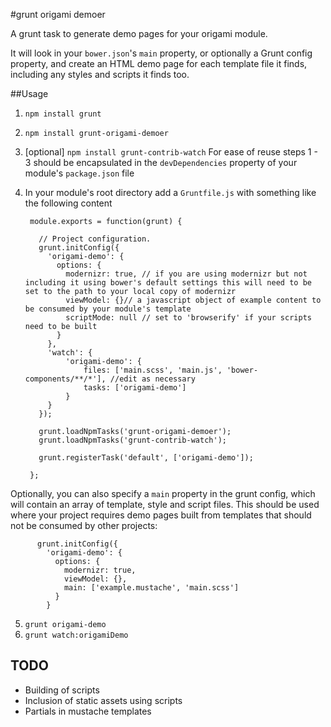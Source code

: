 #grunt origami demoer

A grunt task to generate demo pages for your origami module.

It will look in your `bower.json`'s `main` property, or optionally a Grunt config property, and create an HTML demo page for each template file it finds, including any styles and scripts it finds too.

##Usage

1. `npm install grunt`
2. `npm install grunt-origami-demoer`  
3. [optional] `npm install grunt-contrib-watch`
    For ease of reuse steps 1 - 3 should be encapsulated in the `devDependencies` property of your module's `package.json` file

4. In your module's root directory add a `Gruntfile.js` with something like the following content

    	module.exports = function(grunt) {

		  // Project configuration.
		  grunt.initConfig({
		    'origami-demo': {
		      options: {
		        modernizr: true, // if you are using modernizr but not including it using bower's default settings this will need to be set to the path to your local copy of modernizr
		        viewModel: {}// a javascript object of example content to be consumed by your module's template
		        scriptMode: null // set to 'browserify' if your scripts need to be built
		      }
		    },
		    'watch': {
		        'origami-demo': {
	                files: ['main.scss', 'main.js', 'bower-components/**/*'], //edit as necessary
	                tasks: ['origami-demo']
	            }
		    }
		  });

		  grunt.loadNpmTasks('grunt-origami-demoer');
		  grunt.loadNpmTasks('grunt-contrib-watch');

		  grunt.registerTask('default', ['origami-demo']);

		};
        
Optionally, you can also specify a `main` property in the grunt config, which will contain an array of template, style and script files. This should be used where your project requires demo pages built from templates that should not be consumed by other projects:

    	  grunt.initConfig({
		    'origami-demo': {
		      options: {
		        modernizr: true,
		        viewModel: {},
                main: ['example.mustache', 'main.scss']
		      }
		    }

5. `grunt origami-demo`
6. `grunt watch:origamiDemo`
        

## TODO
* Building of scripts
* Inclusion of static assets using scripts
* Partials in mustache templates
